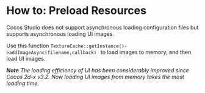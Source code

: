 # How to: Preload Resources #

Cocos Studio does not support asynchronous loading configuration  files but supports asynchronous loading UI images. 

Use this function `TextureCache::getInstance()->addImageAsync(filename,callback) ` to load images to memory,  and then load UI images. 

***Note** The loading efficiency of UI has been considerably improved since Cocos 2d-x v3.2. Now loading UI images from memory takes the most loading time.* 